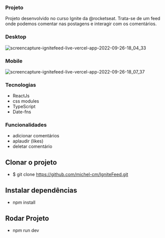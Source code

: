 ### Projeto
Projeto desenvolvido no curso Ignite da @rocketseat. Trata-se de um feed onde podemos comentar nas postagens e interagir com os comentários. 

### Desktop
![screencapture-ignitefeed-live-vercel-app-2022-09-26-18_04_33](https://user-images.githubusercontent.com/58608300/192380624-2637ab5f-7704-4fba-9b88-10d5ac9ee559.png)

### Mobile
![screencapture-ignitefeed-live-vercel-app-2022-09-26-18_07_37](https://user-images.githubusercontent.com/58608300/192380764-ade24e9a-e4bd-4e71-845d-ce97856668db.png)

### Tecnologias
- ReactJs
- css modules
- TypeScript
- Date-fns

### Funcionalidades
- adicionar comentários
- aplaudir (likes)
- deletar comentário

## Clonar o projeto
- $ git clone https://github.com/michel-cm/IgniteFeed.git

## Instalar dependências
- npm install

## Rodar Projeto
- npm run dev
